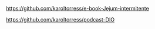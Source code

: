 https://github.com/karoltorress/e-book-Jejum-intermitente


https://github.com/karoltorress/podcast-DIO
